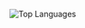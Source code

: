 ![Top Languages](https://github-readme-stats.vercel.app/api/top-langs/?username=Rudgosz&layout=compact&hide=SWIG&theme=dark)
